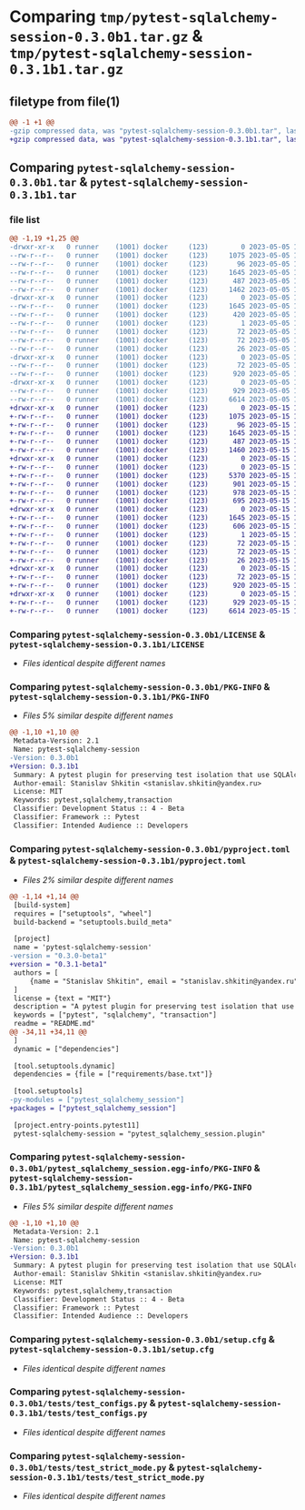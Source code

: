 # Comparing `tmp/pytest-sqlalchemy-session-0.3.0b1.tar.gz` & `tmp/pytest-sqlalchemy-session-0.3.1b1.tar.gz`

## filetype from file(1)

```diff
@@ -1 +1 @@
-gzip compressed data, was "pytest-sqlalchemy-session-0.3.0b1.tar", last modified: Fri May  5 13:18:11 2023, max compression
+gzip compressed data, was "pytest-sqlalchemy-session-0.3.1b1.tar", last modified: Mon May 15 19:54:29 2023, max compression
```

## Comparing `pytest-sqlalchemy-session-0.3.0b1.tar` & `pytest-sqlalchemy-session-0.3.1b1.tar`

### file list

```diff
@@ -1,19 +1,25 @@
-drwxr-xr-x   0 runner    (1001) docker     (123)        0 2023-05-05 13:18:11.992961 pytest-sqlalchemy-session-0.3.0b1/
--rw-r--r--   0 runner    (1001) docker     (123)     1075 2023-05-05 13:18:02.000000 pytest-sqlalchemy-session-0.3.0b1/LICENSE
--rw-r--r--   0 runner    (1001) docker     (123)       96 2023-05-05 13:18:02.000000 pytest-sqlalchemy-session-0.3.0b1/MANIFEST.in
--rw-r--r--   0 runner    (1001) docker     (123)     1645 2023-05-05 13:18:11.992961 pytest-sqlalchemy-session-0.3.0b1/PKG-INFO
--rw-r--r--   0 runner    (1001) docker     (123)      487 2023-05-05 13:18:02.000000 pytest-sqlalchemy-session-0.3.0b1/README.md
--rw-r--r--   0 runner    (1001) docker     (123)     1462 2023-05-05 13:18:02.000000 pytest-sqlalchemy-session-0.3.0b1/pyproject.toml
-drwxr-xr-x   0 runner    (1001) docker     (123)        0 2023-05-05 13:18:11.992961 pytest-sqlalchemy-session-0.3.0b1/pytest_sqlalchemy_session.egg-info/
--rw-r--r--   0 runner    (1001) docker     (123)     1645 2023-05-05 13:18:11.000000 pytest-sqlalchemy-session-0.3.0b1/pytest_sqlalchemy_session.egg-info/PKG-INFO
--rw-r--r--   0 runner    (1001) docker     (123)      420 2023-05-05 13:18:11.000000 pytest-sqlalchemy-session-0.3.0b1/pytest_sqlalchemy_session.egg-info/SOURCES.txt
--rw-r--r--   0 runner    (1001) docker     (123)        1 2023-05-05 13:18:11.000000 pytest-sqlalchemy-session-0.3.0b1/pytest_sqlalchemy_session.egg-info/dependency_links.txt
--rw-r--r--   0 runner    (1001) docker     (123)       72 2023-05-05 13:18:11.000000 pytest-sqlalchemy-session-0.3.0b1/pytest_sqlalchemy_session.egg-info/entry_points.txt
--rw-r--r--   0 runner    (1001) docker     (123)       72 2023-05-05 13:18:11.000000 pytest-sqlalchemy-session-0.3.0b1/pytest_sqlalchemy_session.egg-info/requires.txt
--rw-r--r--   0 runner    (1001) docker     (123)       26 2023-05-05 13:18:11.000000 pytest-sqlalchemy-session-0.3.0b1/pytest_sqlalchemy_session.egg-info/top_level.txt
-drwxr-xr-x   0 runner    (1001) docker     (123)        0 2023-05-05 13:18:11.992961 pytest-sqlalchemy-session-0.3.0b1/requirements/
--rw-r--r--   0 runner    (1001) docker     (123)       72 2023-05-05 13:18:02.000000 pytest-sqlalchemy-session-0.3.0b1/requirements/base.txt
--rw-r--r--   0 runner    (1001) docker     (123)      920 2023-05-05 13:18:11.992961 pytest-sqlalchemy-session-0.3.0b1/setup.cfg
-drwxr-xr-x   0 runner    (1001) docker     (123)        0 2023-05-05 13:18:11.992961 pytest-sqlalchemy-session-0.3.0b1/tests/
--rw-r--r--   0 runner    (1001) docker     (123)      929 2023-05-05 13:18:02.000000 pytest-sqlalchemy-session-0.3.0b1/tests/test_configs.py
--rw-r--r--   0 runner    (1001) docker     (123)     6614 2023-05-05 13:18:02.000000 pytest-sqlalchemy-session-0.3.0b1/tests/test_strict_mode.py
+drwxr-xr-x   0 runner    (1001) docker     (123)        0 2023-05-15 19:54:29.826231 pytest-sqlalchemy-session-0.3.1b1/
+-rw-r--r--   0 runner    (1001) docker     (123)     1075 2023-05-15 19:54:20.000000 pytest-sqlalchemy-session-0.3.1b1/LICENSE
+-rw-r--r--   0 runner    (1001) docker     (123)       96 2023-05-15 19:54:20.000000 pytest-sqlalchemy-session-0.3.1b1/MANIFEST.in
+-rw-r--r--   0 runner    (1001) docker     (123)     1645 2023-05-15 19:54:29.826231 pytest-sqlalchemy-session-0.3.1b1/PKG-INFO
+-rw-r--r--   0 runner    (1001) docker     (123)      487 2023-05-15 19:54:20.000000 pytest-sqlalchemy-session-0.3.1b1/README.md
+-rw-r--r--   0 runner    (1001) docker     (123)     1460 2023-05-15 19:54:20.000000 pytest-sqlalchemy-session-0.3.1b1/pyproject.toml
+drwxr-xr-x   0 runner    (1001) docker     (123)        0 2023-05-15 19:54:29.826231 pytest-sqlalchemy-session-0.3.1b1/pytest_sqlalchemy_session/
+-rw-r--r--   0 runner    (1001) docker     (123)        0 2023-05-15 19:54:20.000000 pytest-sqlalchemy-session-0.3.1b1/pytest_sqlalchemy_session/__init__.py
+-rw-r--r--   0 runner    (1001) docker     (123)     5370 2023-05-15 19:54:20.000000 pytest-sqlalchemy-session-0.3.1b1/pytest_sqlalchemy_session/fixtures.py
+-rw-r--r--   0 runner    (1001) docker     (123)      901 2023-05-15 19:54:20.000000 pytest-sqlalchemy-session-0.3.1b1/pytest_sqlalchemy_session/plugin.py
+-rw-r--r--   0 runner    (1001) docker     (123)      978 2023-05-15 19:54:20.000000 pytest-sqlalchemy-session-0.3.1b1/pytest_sqlalchemy_session/session.py
+-rw-r--r--   0 runner    (1001) docker     (123)      695 2023-05-15 19:54:20.000000 pytest-sqlalchemy-session-0.3.1b1/pytest_sqlalchemy_session/version.py
+drwxr-xr-x   0 runner    (1001) docker     (123)        0 2023-05-15 19:54:29.826231 pytest-sqlalchemy-session-0.3.1b1/pytest_sqlalchemy_session.egg-info/
+-rw-r--r--   0 runner    (1001) docker     (123)     1645 2023-05-15 19:54:29.000000 pytest-sqlalchemy-session-0.3.1b1/pytest_sqlalchemy_session.egg-info/PKG-INFO
+-rw-r--r--   0 runner    (1001) docker     (123)      606 2023-05-15 19:54:29.000000 pytest-sqlalchemy-session-0.3.1b1/pytest_sqlalchemy_session.egg-info/SOURCES.txt
+-rw-r--r--   0 runner    (1001) docker     (123)        1 2023-05-15 19:54:29.000000 pytest-sqlalchemy-session-0.3.1b1/pytest_sqlalchemy_session.egg-info/dependency_links.txt
+-rw-r--r--   0 runner    (1001) docker     (123)       72 2023-05-15 19:54:29.000000 pytest-sqlalchemy-session-0.3.1b1/pytest_sqlalchemy_session.egg-info/entry_points.txt
+-rw-r--r--   0 runner    (1001) docker     (123)       72 2023-05-15 19:54:29.000000 pytest-sqlalchemy-session-0.3.1b1/pytest_sqlalchemy_session.egg-info/requires.txt
+-rw-r--r--   0 runner    (1001) docker     (123)       26 2023-05-15 19:54:29.000000 pytest-sqlalchemy-session-0.3.1b1/pytest_sqlalchemy_session.egg-info/top_level.txt
+drwxr-xr-x   0 runner    (1001) docker     (123)        0 2023-05-15 19:54:29.826231 pytest-sqlalchemy-session-0.3.1b1/requirements/
+-rw-r--r--   0 runner    (1001) docker     (123)       72 2023-05-15 19:54:20.000000 pytest-sqlalchemy-session-0.3.1b1/requirements/base.txt
+-rw-r--r--   0 runner    (1001) docker     (123)      920 2023-05-15 19:54:29.826231 pytest-sqlalchemy-session-0.3.1b1/setup.cfg
+drwxr-xr-x   0 runner    (1001) docker     (123)        0 2023-05-15 19:54:29.826231 pytest-sqlalchemy-session-0.3.1b1/tests/
+-rw-r--r--   0 runner    (1001) docker     (123)      929 2023-05-15 19:54:20.000000 pytest-sqlalchemy-session-0.3.1b1/tests/test_configs.py
+-rw-r--r--   0 runner    (1001) docker     (123)     6614 2023-05-15 19:54:20.000000 pytest-sqlalchemy-session-0.3.1b1/tests/test_strict_mode.py
```

### Comparing `pytest-sqlalchemy-session-0.3.0b1/LICENSE` & `pytest-sqlalchemy-session-0.3.1b1/LICENSE`

 * *Files identical despite different names*

### Comparing `pytest-sqlalchemy-session-0.3.0b1/PKG-INFO` & `pytest-sqlalchemy-session-0.3.1b1/PKG-INFO`

 * *Files 5% similar despite different names*

```diff
@@ -1,10 +1,10 @@
 Metadata-Version: 2.1
 Name: pytest-sqlalchemy-session
-Version: 0.3.0b1
+Version: 0.3.1b1
 Summary: A pytest plugin for preserving test isolation that use SQLAlchemy.
 Author-email: Stanislav Shkitin <stanislav.shkitin@yandex.ru>
 License: MIT
 Keywords: pytest,sqlalchemy,transaction
 Classifier: Development Status :: 4 - Beta
 Classifier: Framework :: Pytest
 Classifier: Intended Audience :: Developers
```

### Comparing `pytest-sqlalchemy-session-0.3.0b1/pyproject.toml` & `pytest-sqlalchemy-session-0.3.1b1/pyproject.toml`

 * *Files 2% similar despite different names*

```diff
@@ -1,14 +1,14 @@
 [build-system]
 requires = ["setuptools", "wheel"]
 build-backend = "setuptools.build_meta"
 
 [project]
 name = 'pytest-sqlalchemy-session'
-version = "0.3.0-beta1"
+version = "0.3.1-beta1"
 authors = [
     {name = "Stanislav Shkitin", email = "stanislav.shkitin@yandex.ru"},
 ]
 license = {text = "MIT"}
 description = "A pytest plugin for preserving test isolation that use SQLAlchemy."
 keywords = ["pytest", "sqlalchemy", "transaction"]
 readme = "README.md"
@@ -34,11 +34,11 @@
 ]
 dynamic = ["dependencies"]
 
 [tool.setuptools.dynamic]
 dependencies = {file = ["requirements/base.txt"]}
 
 [tool.setuptools]
-py-modules = ["pytest_sqlalchemy_session"]
+packages = ["pytest_sqlalchemy_session"]
 
 [project.entry-points.pytest11]
 pytest-sqlalchemy-session = "pytest_sqlalchemy_session.plugin"
```

### Comparing `pytest-sqlalchemy-session-0.3.0b1/pytest_sqlalchemy_session.egg-info/PKG-INFO` & `pytest-sqlalchemy-session-0.3.1b1/pytest_sqlalchemy_session.egg-info/PKG-INFO`

 * *Files 5% similar despite different names*

```diff
@@ -1,10 +1,10 @@
 Metadata-Version: 2.1
 Name: pytest-sqlalchemy-session
-Version: 0.3.0b1
+Version: 0.3.1b1
 Summary: A pytest plugin for preserving test isolation that use SQLAlchemy.
 Author-email: Stanislav Shkitin <stanislav.shkitin@yandex.ru>
 License: MIT
 Keywords: pytest,sqlalchemy,transaction
 Classifier: Development Status :: 4 - Beta
 Classifier: Framework :: Pytest
 Classifier: Intended Audience :: Developers
```

### Comparing `pytest-sqlalchemy-session-0.3.0b1/setup.cfg` & `pytest-sqlalchemy-session-0.3.1b1/setup.cfg`

 * *Files identical despite different names*

### Comparing `pytest-sqlalchemy-session-0.3.0b1/tests/test_configs.py` & `pytest-sqlalchemy-session-0.3.1b1/tests/test_configs.py`

 * *Files identical despite different names*

### Comparing `pytest-sqlalchemy-session-0.3.0b1/tests/test_strict_mode.py` & `pytest-sqlalchemy-session-0.3.1b1/tests/test_strict_mode.py`

 * *Files identical despite different names*

